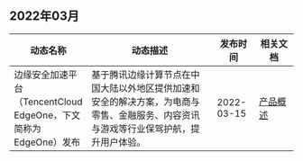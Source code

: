 ## 2022年03月
<table>
<thead>
<tr>
<th width="20%">动态名称</th>
<th width="50%">动态描述</th>
<th width="15%">发布时间</th>
<th width="15%">相关文档</th>
</tr>
</thead>
<tbody>
<tr>
<td>边缘安全加速平台（TencentCloud EdgeOne，下文简称为 EdgeOne）发布</td>
<td>基于腾讯边缘计算节点在中国大陆以外地区提供加速和安全的解决方案，为电商与零售、金融服务、内容资讯与游戏等行业保驾护航，提升用户体验。</td>
<td> 2022-03-15</td>
<td><a href="https://cloud.tencent.com/document/product/1552/69826">产品概述</a></td>
</td>
</tr>
</tbody></table>
